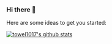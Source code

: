 ### Hi there 👋
Here are some ideas to get you started:

[![towel1017's github stats](https://github-readme-stats.vercel.app/api?username=anuraghazra&show_icons=true&theme=tokyonight)](https://github.com/anuraghazra/github-readme-stats)

